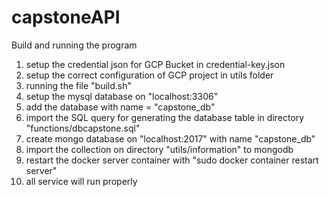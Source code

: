# capstoneAPI
Build and running the program
1. setup the credential json for GCP Bucket in credential-key.json
2. setup the correct configuration of GCP project in utils folder
3. running the file "build.sh"
4. setup the mysql database on "localhost:3306"
5. add the database with name = "capstone_db"
6. import the SQL query for generating the database table in directory "functions/dbcapstone.sql"
7. create mongo database on "localhost:2017" with name "capstone_db"
8. import the collection on directory "utils/information" to mongodb
9. restart the docker server container with "sudo docker container restart server"
10. all service will run properly 

